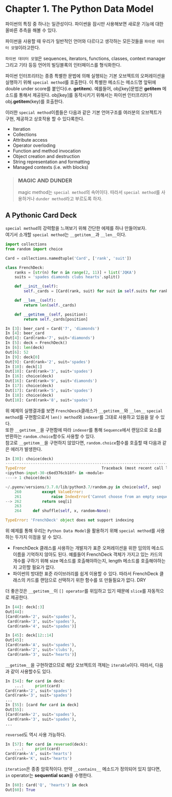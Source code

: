 # Chapter 1. The Python Data Model

파이썬의 특징 중 하나는 일관성이다. 파이썬을 잠시만 사용해보면 새로운 기능에 대한 올바른 추측을 해볼 수 있다.  

파이썬을 사용할 때 우리가 일반적인 언어와 다르다고 생각하는 모든것들을 `파이썬 데이터 모델`이라고한다.  

`파이썬 데이터 모델`은 sequences, iterators, functions, classes, context manager 그리고 기타 등등 언어의 빌딩블록의 인터페이스를 형식화한다.   

파이썬 인터프리터는 종종 특별한 문법에 의해 실행되는 기본 오브젝트의 오퍼레이션을 실행하기 위해 `special method`를 호출한다. 이 특별한 메소드는 메소드명 앞뒤에 double under score를 붙인다(i.e. __getitem__). 예를들어, obj[key]문법은 __getitem__ 메소드를 통해서 제공된다. obj[key]를 동작시키기 위해서는 파이썬 인터프리터가 obj.__getitem__(key)를 호출한다. 

이러한 `special method`이름들은 다음과 같은 기본 언어구조를 여러분의 오브젝트가 구현, 제공하고 상호작용 할 수 있다록한다.  

* Iteration
* Collections
* Attribute access
* Operator overloding
* Function and method invocation
* Object creation and destruction
* String representation and formatting
* Managed contexts (i.e. with blocks)

>### MAGIC AND DUNDER
>magic method는 `special method`의 속어이다. 따라서 `special method`를 사용하거나 `dunder method`라고 부르도록 하자.

## A Pythonic Card Deck

`special method`의 강력함을 느껴보기 위해 간단한 에제를 하나 만들어보자.  
여기서 소개할 `special method`는 `__getitem__`과 `__len__`이다. 

```python
import collections
from random import choice

Card = collections.namedtuple('Card', ['rank', 'suit'])

class FrenchDeck:
    ranks = [str(n) for n in range(2, 11)] + list('JQKA')
    suits = 'spades diamonds clubs hearts'.split()

    def __init__(self):
        self._cards = [Card(rank, suit) for suit in self.suits for rank in self.ranks]

    def __len__(self):
        return len(self._cards)

    def __getitem__(self, position):
        return self._cards[position]
```
```python
In [3]: beer_card = Card('7', 'diamonds')
In [4]: beer_card
Out[4]: Card(rank='7', suit='diamonds')
In [5]: deck = FrenchDeck()
In [6]: len(deck)
Out[6]: 52
In [9]: deck[0]
Out[9]: Card(rank='2', suit='spades')
In [10]: deck[1]
Out[10]: Card(rank='3', suit='spades')
In [16]: choice(deck)
Out[16]: Card(rank='9', suit='diamonds')
In [17]: choice(deck)
Out[17]: Card(rank='5', suit='spades')
In [18]: choice(deck)
Out[18]: Card(rank='8', suit='spades')
```

위 예제의 실행결과를 보면 `FrenchDesck`클래스가 `__getitem__`와 `__len__` `special method`를 구현함으로서 `len() method`와 `indexer`를 그대로 사용하고 있음을 알 수 있다.  
또한 `__getitem__`을 구현함에 따라 `indexer`를 통해 `Sequence`에서 랜덤으로 요소를 반환하는 `random.choice`함수도 사용할 수 있다.  
참고로 `__getitem__`을 구현하지 않았다면, `random.choice`함수를 호출할 때 다음과 같은 에러가 발생한다.   

```python
In [30]: choice(deck)
---------------------------------------------------------------------------
TypeError                                 Traceback (most recent call last)
<ipython-input-30-c6ed376cb18f> in <module>
----> 1 choice(deck)

~/.pyenv/versions/3.7.0/lib/python3.7/random.py in choice(self, seq)
    260         except ValueError:
    261             raise IndexError('Cannot choose from an empty sequence') from None
--> 262         return seq[i]
    263
    264     def shuffle(self, x, random=None):

TypeError: 'FrenchDeck' object does not support indexing
```

위 예제를 통해 우리는 `Python Data Model`을 활용하기 위해 `special method`를 사용하는 두가지 이점을 알 수 있다.

* FrenchDeck 클래스를 사용하는 개발자가 표준 오퍼레이션을 위한 임의의 메소드 이름을 기억하지 않아도 된다. 예를들어 FrenchDeck 객체가 가지고 있는 카드의 개수를 구하기 위해 size 메소드를 호출해야하는지, length 메소드를 호출해야하는지 고민할 필요가 없다. 
* 파이썬의 방대한 표준 라이브러리를 쉽게 이용할 수 있다. 따라서 FrenchDeck 클래스의 카드를 랜덤으로 선택하기 위한 함수를 또 만들필요가 없다. DRY

더 좋은것은 `__getitem__`이 `[] operator`를 위임하고 있기 때문에 `slice`를 자동적으로 제공한다.  

```python
In [44]: deck[:3]
Out[44]:
[Card(rank='2', suit='spades'),
 Card(rank='3', suit='spades'),
 Card(rank='4', suit='spades')]

In [45]: deck[12::14]
Out[45]:
[Card(rank='A', suit='spades'),
 Card(rank='2', suit='clubs'),
 Card(rank='3', suit='hearts')]
```

`__getitem__`을 구현하였으므로 해당 오브젝트의 객체는 `iterable`이다. 따라서, 다음과 같이 사용할수도 있다.  

```python
In [54]: for card in deck:
    ...:     print(card)
Card(rank='2', suit='spades')
Card(rank='3', suit='spades')
...
In [55]: [card for card in deck]
Out[55]:
[Card(rank='2', suit='spades'),
 Card(rank='3', suit='spades'),
...
```

`reversed`도 역시 사용 가능하다. 

```python
In [57]: for card in reversed(deck):
    ...:     print(card)
Card(rank='A', suit='hearts')
Card(rank='K', suit='hearts')
```

`iteration`은 종종 암묵적이다. 만약 `__contains__` 메소드가 정의되어 있지 않다면, `in` operator는 **sequential scan**을 수행한다.  

```python
In [60]: Card('Q', 'hearts') in deck
Out[60]: True
```
